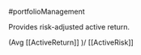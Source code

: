 #portfolioManagement 

Provides risk-adjusted active return. 

(Avg [[ActiveReturn]] )/ [[ActiveRisk]]



